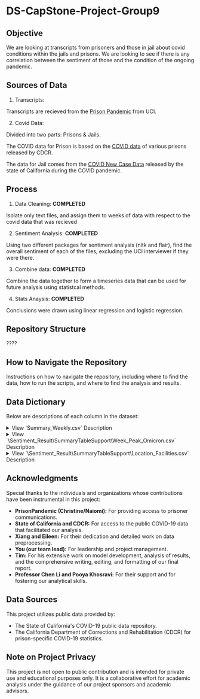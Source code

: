 

# DS-CapStone-Project-Group9
## Objective
We are looking at transcripts from prisoners and those in jail about covid conditions within the jails and prisons. We are looking to see if there is any correlation between the sentiment of those and the condition of the ongoing pandemic.

## Sources of Data
1. Transcripts:

  Transcripts are recieved from the [Prison Pandemic](https://prisonpandemic.uci.edu) from UCI.

2. Covid Data:

  Divided into two parts: Prisons & Jails.

  The COVID data for Prison is based on the [COVID data](https://catalog.data.gov/dataset/cdcr-population-covid-19-tracking) of various prisons released by CDCR.

  The data for Jail comes from the [COVID New Case Data](https://data.ca.gov/dataset/covid-19-time-series-metrics-by-county-and-state-archived "released by the state of California") released by the state of California during the COVID pandemic.
  

## Process
1. Data Cleaning: **COMPLETED**

  Isolate only text files, and assign them to weeks of data with respect to the covid data that was recieved

2. Sentiment Analysis: **COMPLETED**

  Using two different packages for sentiment analysis (nltk and flair), find the overall sentiment of each of the files, excluding the UCI interviewer if they were there.

3. Combine data: **COMPLETED**

  Combine the data together to form a timeseries data that can be used for future analysis using statistcal methods.

4. Stats Anaysis: **COMPLETED**
  
  Conclusions were drawn using linear regression and logistic regression.


## Repository Structure
????


## How to Navigate the Repository
Instructions on how to navigate the repository, including where to find the data, how to run the scripts, and where to find the analysis and results.

## Data Dictionary

Below are descriptions of each column in the dataset:

<details>
<summary>View `Summary_Weekly.csv` Description</summary>


### `file_name`

**Description**: 
- This column is titled "File Name" and contains the names of the transcript files. Each entry in this column corresponds to a unique file, representing the source document for the associated data.

**Note**:
- This table includes only the files with names ending in `Full.txt`, indicating that it contains exclusively the complete versions of the transcripts. It does not encompass files that are fragments or other variants from the original collection provided.


### `is_call`

**Description**: 
- The column named "is_call" indicates the nature of the transcript. This column uses a binary system to differentiate between calls and letters.

**Values**: 
- In this column, a value of `1` signifies that the transcript originates from a call, whereas a value of `0` indicates that the transcript is from a letter.


### `length`

**Description**: 
- This column, labeled "length", represents the length of the transcript text. It quantifies the amount of content in each transcript.

**Measurement**: 
- The length is measured in terms of the number of characters (including spaces) or words, depending on the transcript's specific configuration.


### `Flair_Sentiment_Indicator`

 **Description**: 
- The "Flair_Sentiment_Indicator" column is a binary representation of the sentiment analysis outcomes as determined by the "FlairSentiment" column. This column simplifies the sentiment classification into a numeric format.

 **Values**: 
 - A value of `1` in this column indicates a positive sentiment, corresponding to instances where "FlairSentiment" is labeled as "POSITIVE". Conversely, a value of `0` signifies a negative sentiment, corresponding to instances where "FlairSentiment" is "NEGATIVE".


### `FlairSentiment`

**Description**: 
- The "FlairSentiment" column represents the sentiment orientation of each transcript as determined by the Flair natural language processing tool. This column categorizes the overall emotional tone conveyed in the transcript.

**Values**:  
- Sentiments in this column are typically labeled as "POSITIVE" or "NEGATIVE", reflecting the general sentiment detected in the text of the transcript. Those labels are derived from an automated sentiment analysis process.

### `FlairPolarity`

**Description**:  
- The "FlairPolarity" column quantifies the likelihood of a transcript being either positive or negative. This is represented as a numerical value, reflecting the degree of sentiment polarity detected in the transcript.

**Values**:  
- Positive numbers in this column indicate a positive sentiment, suggesting that the transcript is more likely to convey a positive tone.
- Negative numbers signify a negative sentiment, implying that the transcript is more likely to have a negative emotional context.

**Calculation**: 
- These values are the result of sentiment analysis performed by the Flair tool, which calculates the probability of the sentiment being positive or negative, based on the content of the transcript.

### `NLTK_Negative`

**Description**:  
The "NLTK_Negative" column represents the negative sentiment score of each transcript, as determined by the Natural Language Toolkit (NLTK). This score quantifies the extent of negative sentiment expressed in the transcript.

**Calculation**:  
- The score is a numerical value, calculated using NLTK's sentiment analysis tools, which assess the text to determine the presence and intensity of negative emotions or expressions.
- Higher scores in this column indicate a stronger presence of negative sentiment within the transcript.


### `NLTK_Neutral`

**Description**:  
The "NLTK_Neutral" column indicates the neutral sentiment score of each transcript, as calculated by the Natural Language Toolkit (NLTK). This score measures the level of neutral or non-emotional content present in the transcript.

**Calculation**:  
- The score is derived from NLTK's sentiment analysis capabilities, which analyze the text to gauge the extent of neutrality in the expressed sentiments.
- A higher score in this column suggests a greater presence of neutral language or a lack of strong emotional sentiment in the transcript.


### `NLTK_Positive`

**Description**:  
The "NLTK_Positive" column reflects the positive sentiment score of each transcript, as determined by the Natural Language Toolkit (NLTK). This score represents the degree to which positive emotions or attitudes are expressed in the transcript.

**Calculation**:  
- Utilizing NLTK's sentiment analysis tools, this score is computed by evaluating the text to identify and quantify expressions of positivity.
- A higher score in this column indicates a stronger presence of positive sentiment, suggesting a more optimistic or affirmative tone in the transcript.


### `NLTK_Compound`

**Description**:  
The "NLTK_Compound" column presents the compound sentiment score for each transcript, as calculated by the Natural Language Toolkit (NLTK). This score is a composite measure that encapsulates the overall sentiment expressed in the transcript, combining positive, negative, and neutral evaluations.

**Calculation**:  
- This score is derived from a holistic sentiment analysis using NLTK, where it aggregates individual sentiment scores (positive, negative, and neutral) into a single compound value.
- The compound score ranges from -1 to 1, with negative values indicating overall negative sentiment, positive values indicating overall positive sentiment, and values near zero suggesting a more neutral or balanced sentiment.


### `Date`

**Description**:  
The "Date" column is reflects the specific day when the transcript was created.

**Format**:  
- Dates are formatted in a standard date format, YYYY-MM-DD (Year-Month-Day)


### `Facility Name`

**Description**:  
The "Facility Name" column indicates the name of the facility associated with each transcript. 

**Details**:  
- The names listed in this column are as provided by the sponsors of the data.



### `CDCR Official Name`

**Description**:  
The "CDCR Official Name" column specifies the official name of the facility associated with each transcript, as used in the California Department of Corrections and Rehabilitation (CDCR) COVID Data. This name is the formal designation of the facility in CDCR records and reports.


### `Prison or County Population`

**Description**:  
The "Prison or County Population" column indicates the population relevant to the location from which each transcript originates. The population figure provided depends on whether the transcript is associated with a jail or a prison.

**Details**:  
- When a transcript originates from a jail, this column reflects the population of the corresponding county.
- Conversely, for transcripts associated with a prison, the population figure represents the inmate count of that prison as of November 2023.


### `County`

**Description**:  
The "County" column identifies the county in which the facility associated with each transcript is located.

**Details**:  
- This column lists the name of the county where each facility, whether a jail or a prison, is situated.

### `Level`

**Description**:  
The "Level" column categorizes each facility associated with the transcripts according to its administrative classification. This classification reflects the governance level of the facility, providing insight into the type of jurisdiction it falls under.

**Categories**:  
- The values in this column can be "State", "County", or "Federal", each indicating the administrative level of the facility from which the transcript originates.
- "State" refers to facilities governed at the state level.
- "County" denotes facilities that are administered by local county authorities.
- "Federal" implies facilities under the jurisdiction of the federal government.


### `Type`

**Description**:  
The "Type" column specifies the type of facility associated with each transcript. This categorization helps in identifying the nature of the institution from which the transcript was sourced.

**Categories**:  
- The column includes three primary types of facilities: "Department", "Jail", and "Prison".
- "Department" generally is "Fire Camps"
- "Jail" indicates a local detention facility typically used for short-term incarceration or for individuals awaiting trial or sentencing.
- "Prison" denotes a state or federal facility used for long-term incarceration, usually for individuals who have been convicted of a crime.

### `Week Label`

**Description**:  
The "Week Label" column is designed to correlate each record with a specific time period. This labeling facilitates the association of each record to a designated week within a defined timeframe.

**Reference Table**:  
- The column references an accompanying table named `Week_Peak_Omicron.csv`, which details the week assignments from December 30, 2019, to December 31, 2023.
- In this reference table, the week starting from December 30, 2019, to January 5, 2020, is labeled as "week 0". Subsequent weeks follow a natural weekly progression, each assigned a unique sequential number.


### `Start Date`

**Description**:  
The "Start Date" column denotes the beginning date of the week as identified in the "Week Label" column. It marks the first day of the specific week to which the record is attributed.

**Format**:  
- Dates are formatted in a standard date format YYYY-MM-DD (Year-Month-Day).

**Context**:  
These "Start Date"and "End Date" columns are directly tied to the "Week Label" column, providing precise date ranges for each labeled week. For instance, if a record is assigned to "week 0" in the "Week Label" column, the "Start Date" and "End Date" would correspond to the start and end dates of that particular week.



### `End Date`

**Description**:  
 The "End Date" column denotes the last day of the week in the "Week Label" column. 

**Format**:  
- Like the "Start Date", "End Date" is also formatted in a standard date format (YYYY-MM-DD) .


**Context**:  
These "Start Date"and "End Date" columns are directly tied to the "Week Label" column, providing precise date ranges for each labeled week. For instance, if a record is assigned to "week 0" in the "Week Label" column, the "Start Date" and "End Date" would correspond to the start and end dates of that particular week.
 

### `Case Number`

**Description**:  
The "Case Number" column quantifies the number of new COVID-19 cases identified within the time frame of each week as defined by the "Week Label". It reflects the total count of newly reported COVID-19 cases for that specific week.

**Context**:  
- This data is tied to the corresponding "Week Label", providing a weekly snapshot of the COVID-19 case count.
- Each value in the "Case Number" column represents the new cases that emerged during the week designated by the "Week Label".


### `Case Rate`

**Description**:  
The "Case Rate" column represents the rate of new COVID-19 cases per week, calculated as the number of new cases (from the "Case Number" column) divided by the population(from the "Population" column) .

**Calculation**:  
- For records associated with a jail, the population used in the denominator is the total population of the corresponding county.
- For records related to a prison, the population figure is the inmate count of that prison as of November 2023.


### `Death Number`

**Description**:  
The "Death Number" column indicates the total number of new COVID-19 related deaths that occurred within each week as defined by the "Week Label". This figure represents the count of newly reported fatalities due to COVID-19 for that specific week.

**Context**:  
- The data in this column is directly linked to the corresponding "Week Label", providing a weekly record of the death associated with the COVID-19 pandemic.
- Each value in the "Death Number" column reflects the number of deaths attributed to COVID-19 during the designated week.

### `Death Rate`

**Description**:  
The "Death Rate" column calculates the rate of new COVID-19 related deaths per week, obtained by dividing the number of new deaths (from the "Death Number" column) by the relevant population(from the "Population" column).

**Calculation**:  
- For records associated with a jail, the population used in the denominator is the total population of the corresponding county.
- For records related to a prison, the population figure is the inmate count of that prison as of November 2023.


### `Prison Percent Occupied`

**Description**:  
The "Prison Percent Occupied" column indicates the current occupancy rate of the prison. This rate is expressed as a percentage, calculated relative to the total designed capacity of the prison.

**Calculation**:  
- The occupancy rate is calculated as the current number of inmates divided by the prison's total capacity, multiplied by 100 to convert it into a percentage.
- An occupancy rate of 100% signifies that the prison is at its full designed capacity. 
- Rates exceeding 100% indicate that the prison is operating beyond its intended capacity.

### `IsOverCapacity`

**Description**:  
The "IsOverCapacity" column serves as an indicator of whether a prison's current occupancy rate exceeds its designed capacity. It provides a straightforward binary representation of capacity overutilization.

**Values**:  
- A value of `1` in this column signifies that the prison is operating over its designed capacity, indicating overcrowding.
- A value of `0` indicates that the prison is within or below its designed capacity.
- Empty represent cases with no data available, which most of is jail facilities.

### `OverCapacityAmount`

**Description**:  
The "OverCapacityAmount" column quantifies the extent to which a prison's current occupancy exceeds or falls short of its designed capacity. This column provides numerical values that reflect the magnitude of overcapacity or undercapacity.

**Values**:  
- Positive numbers indicate the amount by which the prison's occupancy surpasses its designed capacity, representing overcrowding situations.
- Negative numbers signify that the prison's occupancy is below its designed capacity, indicating available space.
- Empty is used where data is not available.


### `is_Covid_Peak`

**Description**:  
The "is_Covid_Peak" column indicates whether a specific week (as denoted by the "Week Label") represents a peak period of COVID-19 cases. A week is marked as a peak period (marked as 1) when the number of new COVID-19 cases in California for that week exceeds a certain threshold. This threshold is defined as the median of the weekly new cases plus the standard deviation of the weekly new cases in California's COVID-19 data.

### `is_Omicron`

**Description**:  
The "is_Omicron" column identifies the weeks that fall within the duration of the Omicron variant's prevalence, as declared by the World Health Organization (WHO). 

### `is_Death_Peak`

**Description**:  
The "is_Death_Peak" column is used to indicate whether a specific week is a peak period for COVID-19 related deaths. Similar to "is_Covid_Peak", this column marks a week as a peak death period (makes as 1) if the number of COVID-19 related deaths in that week is significantly higher than average, based on specific criteria or thresholds relevant to the mortality data.

</details>

<details>
<summary>View `\Sentiment_Result\SummaryTableSupport\Week_Peak_Omicron.csv` Description</summary>


### `Week Label`


**Description**:  
The "Week Label" column is designed to correlate each record with a specific time period. This labeling facilitates the association of each record to a designated week within a defined timeframe. This table is utilized in the `Summary_Weekly.csv` file.

**Structure**:  
- This table details the week assignments from December 30, 2019, to December 31, 2023.
- In this table, the week starting from December 30, 2019, to January 5, 2020, is labeled as "week 0". Subsequent weeks follow a natural weekly progression, each assigned a unique sequential number.


### `Start Date`

**Description**:  
The "Start Date" column denotes the beginning date of the week as identified in the "Week Label" column. It marks the first day of the specific week to which the record is attributed.

**Format**:  
- Dates are formatted in a standard date format YYYY-MM-DD (Year-Month-Day).

**Context**:  
These "Start Date"and "End Date" columns are directly tied to the "Week Label" column, providing precise date ranges for each labeled week. For instance, if a record is assigned to "week 0" in the "Week Label" column, the "Start Date" and "End Date" would correspond to the start and end dates of that particular week.



### `End Date`

**Description**:  
 The "End Date" column denotes the last day of the week in the "Week Label" column. 

**Format**:  
- Like the "Start Date", "End Date" is also formatted in a standard date format (YYYY-MM-DD) .


**Context**:  
These "Start Date"and "End Date" columns are directly tied to the "Week Label" column, providing precise date ranges for each labeled week. For instance, if a record is assigned to "week 0" in the "Week Label" column, the "Start Date" and "End Date" would correspond to the start and end dates of that particular week.


 ### `Weekly Cases`

**Description**:  
The "Weekly Cases" column quantifies the number of new COVID-19 cases identified within the time frame of each week as defined by the "Week Label". It reflects the total count of newly reported COVID-19 cases for that specific week.

**Context**:  
- This data is tied to the corresponding "Week Label", providing a weekly snapshot of the COVID-19 case count.
- Each value in the "Weekly Cases" column represents the new cases that emerged during the week designated by the "Week Label".


### `is_Peak`

**Description**:  
The "is_Peak" column indicates whether a specific week (as denoted by the "Week Label") represents a peak period of COVID-19 cases. A week is marked as a peak period (marked as 1) when the number of new COVID-19 cases in California for that week exceeds a certain threshold. This threshold is defined as the median of the weekly new cases plus the standard deviation of the weekly new cases in California's COVID-19 data.

### `Weekly Deaths`

**Description**:  
The "Death Number" column indicates the total number of new COVID-19 related deaths that occurred within each week as defined by the "Week Label". This figure represents the count of newly reported fatalities due to COVID-19 for that specific week.

**Context**:  
- The data in this column is directly linked to the corresponding "Week Label", providing a weekly record of the death associated with the COVID-19 pandemic.
- Each value in the "Death Number" column reflects the number of deaths attributed to COVID-19 during the designated week.

### `is_Omicron`

**Description**:  
The "is_Omicron" column identifies the weeks that fall within the duration of the Omicron variant's prevalence, as declared by the World Health Organization (WHO). 

### `is_Death_Peak`

**Description**:  
The "is_Death_Peak" column is used to indicate whether a specific week is a peak period for COVID-19 related deaths. Similar to "is_Covid_Peak", this column marks a week as a peak death period (makes as 1) if the number of COVID-19 related deaths in that week is significantly higher than average, based on specific criteria or thresholds relevant to the mortality data.


</details>

<details>
<summary>View `\Sentiment_Result\SummaryTableSupport\Location_Facilities.csv` Description</summary>

This table is utilized in the `Summary_Weekly.csv` file.

### `Location`

**Description**:  
The "Location" column indicates the name of the facility associated with each transcript. 

**Details**:  
- The names listed in this column are as provided by the sponsors of the data.

### `County`

**Description**:  
The "County" column identifies the county in which the facility associated with each transcript is located.

**Details**:  
- This column lists the name of the county where each facility, whether a jail or a prison, is situated.

### `Level`

**Description**:  
The "Level" column categorizes each facility associated with the transcripts according to its administrative classification. This classification reflects the governance level of the facility, providing insight into the type of jurisdiction it falls under.

**Categories**:  
- The values in this column can be "State", "County", or "Federal", each indicating the administrative level of the facility from which the transcript originates.
- "State" refers to facilities governed at the state level.
- "County" denotes facilities that are administered by local county authorities.
- "Federal" implies facilities under the jurisdiction of the federal government.


### `Type`

**Description**:  
The "Type" column specifies the type of facility associated with each transcript. This categorization helps in identifying the nature of the institution from which the transcript was sourced.

**Categories**:  
- The column includes three primary types of facilities: "Department", "Jail", and "Prison".
- "Department" generally is "Fire Camps"
- "Jail" indicates a local detention facility typically used for short-term incarceration or for individuals awaiting trial or sentencing.
- "Prison" denotes a state or federal facility used for long-term incarceration, usually for individuals who have been convicted of a crime.

### `Name in CDCR`

**Description**:  
The "Name in CDCR" column specifies the official name of the facility associated with each transcript, as used in the California Department of Corrections and Rehabilitation (CDCR) COVID Data. This name is the formal designation of the facility in CDCR records and reports.

### `Prison/County Population`

**Description**:  
The "Prison/County Population" column indicates the population relevant to the location from which each transcript originates. The population figure provided depends on whether the transcript is associated with a jail or a prison.

**Details**:  
- When a transcript originates from a jail, this column reflects the population of the corresponding county.
- Conversely, for transcripts associated with a prison, the population figure represents the inmate count of that prison as of November 2023.

### `Prison Percent Occupied`

**Description**:  
The "Prison Percent Occupied" column indicates the current occupancy rate of the prison. This rate is expressed as a percentage, calculated relative to the total designed capacity of the prison.

**Calculation**:  
- The occupancy rate is calculated as the current number of inmates divided by the prison's total capacity, multiplied by 100 to convert it into a percentage.
- An occupancy rate of 100% signifies that the prison is at its full designed capacity. 
- Rates exceeding 100% indicate that the prison is operating beyond its intended capacity.


</details>


## Acknowledgments

Special thanks to the individuals and organizations whose contributions have been instrumental in this project:

- **PrisonPandemic (Christine/Naiomi):** For providing access to prisoner communications.
- **State of California and CDCR:** For access to the public COVID-19 data that facilitated our analysis.
- **Xiang and Eileen:** For their dedication and detailed work on data preprocessing.
- **You (our team lead):** For leadership and project management.
- **Tim:** For his extensive work on model development, analysis of results, and the comprehensive writing, editing, and formatting of our final report.
- **Professor Chen Li and Pooya Khosravi:** For their support and for fostering our analytical skills.

## Data Sources

This project utilizes public data provided by:

- The State of California's COVID-19 public data repository.
- The California Department of Corrections and Rehabilitation (CDCR) for prison-specific COVID-19 statistics.

## Note on Project Privacy

This project is not open to public contribution and is intended for private use and educational purposes only. It is a collaborative effort for academic analysis under the guidance of our project sponsors and academic advisors.